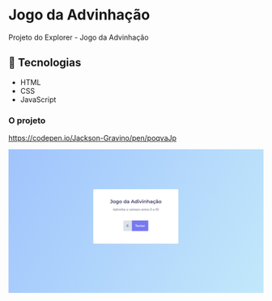 # Jogo da Advinhação

Projeto do Explorer - Jogo da Advinhação

## 🚀 Tecnologias

- HTML
- CSS
- JavaScript

### O projeto

https://codepen.io/Jackson-Gravino/pen/poqvaJp

<img src="images/app.jpg" />
